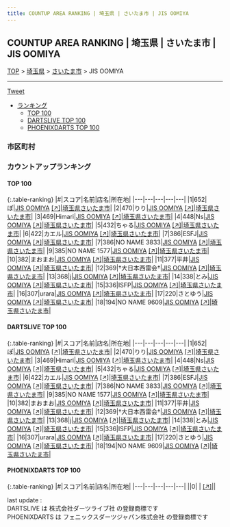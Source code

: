```yaml
---
title: COUNTUP AREA RANKING | 埼玉県 | さいたま市 | JIS OOMIYA
---
```

## COUNTUP AREA RANKING | 埼玉県 | さいたま市 | JIS OOMIYA

[TOP](/darts/rank/) > [埼玉県](/darts/rank/埼玉県/) > [さいたま市](/darts/rank/埼玉県/さいたま市/) > JIS OOMIYA

___

<a href="https://twitter.com/share?ref_src=twsrc%5Etfw" data-text="COUNTUP AREA RANKING | 埼玉県さいたま市JIS OOMIYA" class="twitter-share-button" data-hashtags="DARTSLIVE,PHOENIXDARTS,darts,ダーツ" data-show-count="false">Tweet</a>

* [ランキング](#カウントアップランキング)
    * [TOP 100](#top-100)
    * [DARTSLIVE TOP 100](#dartslive-top-100)
    * [PHOENIXDARTS TOP 100](#phoenixdarts-top-100)

### 市区町村

<ul>

</ul>

### カウントアップランキング

#### TOP 100



{:.table-ranking}
|#|スコア|名前|店名|所在地|
|---|---|---|---|---|
|1|652|<span class="rank-name-dl">ぽ</span>|<a href="/darts/rank/shops/6814ac8aea567f0f0d9b047a20a7ba1e.html">JIS OOMIYA</a> <a href="https://search.dartslive.com/jp/shop/6814ac8aea567f0f0d9b047a20a7ba1e">[↗]</a>|<a href="/darts/rank/埼玉県/さいたま市">埼玉県さいたま市</a>|
|2|470|<span class="rank-name-dl">りり</span>|<a href="/darts/rank/shops/6814ac8aea567f0f0d9b047a20a7ba1e.html">JIS OOMIYA</a> <a href="https://search.dartslive.com/jp/shop/6814ac8aea567f0f0d9b047a20a7ba1e">[↗]</a>|<a href="/darts/rank/埼玉県/さいたま市">埼玉県さいたま市</a>|
|3|469|<span class="rank-name-dl">Himari</span>|<a href="/darts/rank/shops/6814ac8aea567f0f0d9b047a20a7ba1e.html">JIS OOMIYA</a> <a href="https://search.dartslive.com/jp/shop/6814ac8aea567f0f0d9b047a20a7ba1e">[↗]</a>|<a href="/darts/rank/埼玉県/さいたま市">埼玉県さいたま市</a>|
|4|448|<span class="rank-name-dl">Ns</span>|<a href="/darts/rank/shops/6814ac8aea567f0f0d9b047a20a7ba1e.html">JIS OOMIYA</a> <a href="https://search.dartslive.com/jp/shop/6814ac8aea567f0f0d9b047a20a7ba1e">[↗]</a>|<a href="/darts/rank/埼玉県/さいたま市">埼玉県さいたま市</a>|
|5|432|<span class="rank-name-dl">ちゃる</span>|<a href="/darts/rank/shops/6814ac8aea567f0f0d9b047a20a7ba1e.html">JIS OOMIYA</a> <a href="https://search.dartslive.com/jp/shop/6814ac8aea567f0f0d9b047a20a7ba1e">[↗]</a>|<a href="/darts/rank/埼玉県/さいたま市">埼玉県さいたま市</a>|
|6|422|<span class="rank-name-dl">カエル</span>|<a href="/darts/rank/shops/6814ac8aea567f0f0d9b047a20a7ba1e.html">JIS OOMIYA</a> <a href="https://search.dartslive.com/jp/shop/6814ac8aea567f0f0d9b047a20a7ba1e">[↗]</a>|<a href="/darts/rank/埼玉県/さいたま市">埼玉県さいたま市</a>|
|7|386|<span class="rank-name-dl">ESFJ</span>|<a href="/darts/rank/shops/6814ac8aea567f0f0d9b047a20a7ba1e.html">JIS OOMIYA</a> <a href="https://search.dartslive.com/jp/shop/6814ac8aea567f0f0d9b047a20a7ba1e">[↗]</a>|<a href="/darts/rank/埼玉県/さいたま市">埼玉県さいたま市</a>|
|7|386|<span class="rank-name-dl">NO NAME 3833</span>|<a href="/darts/rank/shops/6814ac8aea567f0f0d9b047a20a7ba1e.html">JIS OOMIYA</a> <a href="https://search.dartslive.com/jp/shop/6814ac8aea567f0f0d9b047a20a7ba1e">[↗]</a>|<a href="/darts/rank/埼玉県/さいたま市">埼玉県さいたま市</a>|
|9|385|<span class="rank-name-dl">NO NAME 1577</span>|<a href="/darts/rank/shops/6814ac8aea567f0f0d9b047a20a7ba1e.html">JIS OOMIYA</a> <a href="https://search.dartslive.com/jp/shop/6814ac8aea567f0f0d9b047a20a7ba1e">[↗]</a>|<a href="/darts/rank/埼玉県/さいたま市">埼玉県さいたま市</a>|
|10|382|<span class="rank-name-dl">まおまお</span>|<a href="/darts/rank/shops/6814ac8aea567f0f0d9b047a20a7ba1e.html">JIS OOMIYA</a> <a href="https://search.dartslive.com/jp/shop/6814ac8aea567f0f0d9b047a20a7ba1e">[↗]</a>|<a href="/darts/rank/埼玉県/さいたま市">埼玉県さいたま市</a>|
|11|377|<span class="rank-name-dl">平井</span>|<a href="/darts/rank/shops/6814ac8aea567f0f0d9b047a20a7ba1e.html">JIS OOMIYA</a> <a href="https://search.dartslive.com/jp/shop/6814ac8aea567f0f0d9b047a20a7ba1e">[↗]</a>|<a href="/darts/rank/埼玉県/さいたま市">埼玉県さいたま市</a>|
|12|369|<span class="rank-name-dl">†大日本西雷会†</span>|<a href="/darts/rank/shops/6814ac8aea567f0f0d9b047a20a7ba1e.html">JIS OOMIYA</a> <a href="https://search.dartslive.com/jp/shop/6814ac8aea567f0f0d9b047a20a7ba1e">[↗]</a>|<a href="/darts/rank/埼玉県/さいたま市">埼玉県さいたま市</a>|
|13|368|<span class="rank-name-dl">j</span>|<a href="/darts/rank/shops/6814ac8aea567f0f0d9b047a20a7ba1e.html">JIS OOMIYA</a> <a href="https://search.dartslive.com/jp/shop/6814ac8aea567f0f0d9b047a20a7ba1e">[↗]</a>|<a href="/darts/rank/埼玉県/さいたま市">埼玉県さいたま市</a>|
|14|338|<span class="rank-name-dl">とみ</span>|<a href="/darts/rank/shops/6814ac8aea567f0f0d9b047a20a7ba1e.html">JIS OOMIYA</a> <a href="https://search.dartslive.com/jp/shop/6814ac8aea567f0f0d9b047a20a7ba1e">[↗]</a>|<a href="/darts/rank/埼玉県/さいたま市">埼玉県さいたま市</a>|
|15|336|<span class="rank-name-dl">ISFP</span>|<a href="/darts/rank/shops/6814ac8aea567f0f0d9b047a20a7ba1e.html">JIS OOMIYA</a> <a href="https://search.dartslive.com/jp/shop/6814ac8aea567f0f0d9b047a20a7ba1e">[↗]</a>|<a href="/darts/rank/埼玉県/さいたま市">埼玉県さいたま市</a>|
|16|307|<span class="rank-name-dl">urara</span>|<a href="/darts/rank/shops/6814ac8aea567f0f0d9b047a20a7ba1e.html">JIS OOMIYA</a> <a href="https://search.dartslive.com/jp/shop/6814ac8aea567f0f0d9b047a20a7ba1e">[↗]</a>|<a href="/darts/rank/埼玉県/さいたま市">埼玉県さいたま市</a>|
|17|220|<span class="rank-name-dl">さとゆう</span>|<a href="/darts/rank/shops/6814ac8aea567f0f0d9b047a20a7ba1e.html">JIS OOMIYA</a> <a href="https://search.dartslive.com/jp/shop/6814ac8aea567f0f0d9b047a20a7ba1e">[↗]</a>|<a href="/darts/rank/埼玉県/さいたま市">埼玉県さいたま市</a>|
|18|194|<span class="rank-name-dl">NO NAME 9609</span>|<a href="/darts/rank/shops/6814ac8aea567f0f0d9b047a20a7ba1e.html">JIS OOMIYA</a> <a href="https://search.dartslive.com/jp/shop/6814ac8aea567f0f0d9b047a20a7ba1e">[↗]</a>|<a href="/darts/rank/埼玉県/さいたま市">埼玉県さいたま市</a>|


#### DARTSLIVE TOP 100



{:.table-ranking}
|#|スコア|名前|店名|所在地|
|---|---|---|---|---|
|1|652|<span class="rank-name-dl">ぽ</span>|<a href="/darts/rank/shops/6814ac8aea567f0f0d9b047a20a7ba1e.html">JIS OOMIYA</a> <a href="https://search.dartslive.com/jp/shop/6814ac8aea567f0f0d9b047a20a7ba1e">[↗]</a>|<a href="/darts/rank/埼玉県/さいたま市">埼玉県さいたま市</a>|
|2|470|<span class="rank-name-dl">りり</span>|<a href="/darts/rank/shops/6814ac8aea567f0f0d9b047a20a7ba1e.html">JIS OOMIYA</a> <a href="https://search.dartslive.com/jp/shop/6814ac8aea567f0f0d9b047a20a7ba1e">[↗]</a>|<a href="/darts/rank/埼玉県/さいたま市">埼玉県さいたま市</a>|
|3|469|<span class="rank-name-dl">Himari</span>|<a href="/darts/rank/shops/6814ac8aea567f0f0d9b047a20a7ba1e.html">JIS OOMIYA</a> <a href="https://search.dartslive.com/jp/shop/6814ac8aea567f0f0d9b047a20a7ba1e">[↗]</a>|<a href="/darts/rank/埼玉県/さいたま市">埼玉県さいたま市</a>|
|4|448|<span class="rank-name-dl">Ns</span>|<a href="/darts/rank/shops/6814ac8aea567f0f0d9b047a20a7ba1e.html">JIS OOMIYA</a> <a href="https://search.dartslive.com/jp/shop/6814ac8aea567f0f0d9b047a20a7ba1e">[↗]</a>|<a href="/darts/rank/埼玉県/さいたま市">埼玉県さいたま市</a>|
|5|432|<span class="rank-name-dl">ちゃる</span>|<a href="/darts/rank/shops/6814ac8aea567f0f0d9b047a20a7ba1e.html">JIS OOMIYA</a> <a href="https://search.dartslive.com/jp/shop/6814ac8aea567f0f0d9b047a20a7ba1e">[↗]</a>|<a href="/darts/rank/埼玉県/さいたま市">埼玉県さいたま市</a>|
|6|422|<span class="rank-name-dl">カエル</span>|<a href="/darts/rank/shops/6814ac8aea567f0f0d9b047a20a7ba1e.html">JIS OOMIYA</a> <a href="https://search.dartslive.com/jp/shop/6814ac8aea567f0f0d9b047a20a7ba1e">[↗]</a>|<a href="/darts/rank/埼玉県/さいたま市">埼玉県さいたま市</a>|
|7|386|<span class="rank-name-dl">ESFJ</span>|<a href="/darts/rank/shops/6814ac8aea567f0f0d9b047a20a7ba1e.html">JIS OOMIYA</a> <a href="https://search.dartslive.com/jp/shop/6814ac8aea567f0f0d9b047a20a7ba1e">[↗]</a>|<a href="/darts/rank/埼玉県/さいたま市">埼玉県さいたま市</a>|
|7|386|<span class="rank-name-dl">NO NAME 3833</span>|<a href="/darts/rank/shops/6814ac8aea567f0f0d9b047a20a7ba1e.html">JIS OOMIYA</a> <a href="https://search.dartslive.com/jp/shop/6814ac8aea567f0f0d9b047a20a7ba1e">[↗]</a>|<a href="/darts/rank/埼玉県/さいたま市">埼玉県さいたま市</a>|
|9|385|<span class="rank-name-dl">NO NAME 1577</span>|<a href="/darts/rank/shops/6814ac8aea567f0f0d9b047a20a7ba1e.html">JIS OOMIYA</a> <a href="https://search.dartslive.com/jp/shop/6814ac8aea567f0f0d9b047a20a7ba1e">[↗]</a>|<a href="/darts/rank/埼玉県/さいたま市">埼玉県さいたま市</a>|
|10|382|<span class="rank-name-dl">まおまお</span>|<a href="/darts/rank/shops/6814ac8aea567f0f0d9b047a20a7ba1e.html">JIS OOMIYA</a> <a href="https://search.dartslive.com/jp/shop/6814ac8aea567f0f0d9b047a20a7ba1e">[↗]</a>|<a href="/darts/rank/埼玉県/さいたま市">埼玉県さいたま市</a>|
|11|377|<span class="rank-name-dl">平井</span>|<a href="/darts/rank/shops/6814ac8aea567f0f0d9b047a20a7ba1e.html">JIS OOMIYA</a> <a href="https://search.dartslive.com/jp/shop/6814ac8aea567f0f0d9b047a20a7ba1e">[↗]</a>|<a href="/darts/rank/埼玉県/さいたま市">埼玉県さいたま市</a>|
|12|369|<span class="rank-name-dl">†大日本西雷会†</span>|<a href="/darts/rank/shops/6814ac8aea567f0f0d9b047a20a7ba1e.html">JIS OOMIYA</a> <a href="https://search.dartslive.com/jp/shop/6814ac8aea567f0f0d9b047a20a7ba1e">[↗]</a>|<a href="/darts/rank/埼玉県/さいたま市">埼玉県さいたま市</a>|
|13|368|<span class="rank-name-dl">j</span>|<a href="/darts/rank/shops/6814ac8aea567f0f0d9b047a20a7ba1e.html">JIS OOMIYA</a> <a href="https://search.dartslive.com/jp/shop/6814ac8aea567f0f0d9b047a20a7ba1e">[↗]</a>|<a href="/darts/rank/埼玉県/さいたま市">埼玉県さいたま市</a>|
|14|338|<span class="rank-name-dl">とみ</span>|<a href="/darts/rank/shops/6814ac8aea567f0f0d9b047a20a7ba1e.html">JIS OOMIYA</a> <a href="https://search.dartslive.com/jp/shop/6814ac8aea567f0f0d9b047a20a7ba1e">[↗]</a>|<a href="/darts/rank/埼玉県/さいたま市">埼玉県さいたま市</a>|
|15|336|<span class="rank-name-dl">ISFP</span>|<a href="/darts/rank/shops/6814ac8aea567f0f0d9b047a20a7ba1e.html">JIS OOMIYA</a> <a href="https://search.dartslive.com/jp/shop/6814ac8aea567f0f0d9b047a20a7ba1e">[↗]</a>|<a href="/darts/rank/埼玉県/さいたま市">埼玉県さいたま市</a>|
|16|307|<span class="rank-name-dl">urara</span>|<a href="/darts/rank/shops/6814ac8aea567f0f0d9b047a20a7ba1e.html">JIS OOMIYA</a> <a href="https://search.dartslive.com/jp/shop/6814ac8aea567f0f0d9b047a20a7ba1e">[↗]</a>|<a href="/darts/rank/埼玉県/さいたま市">埼玉県さいたま市</a>|
|17|220|<span class="rank-name-dl">さとゆう</span>|<a href="/darts/rank/shops/6814ac8aea567f0f0d9b047a20a7ba1e.html">JIS OOMIYA</a> <a href="https://search.dartslive.com/jp/shop/6814ac8aea567f0f0d9b047a20a7ba1e">[↗]</a>|<a href="/darts/rank/埼玉県/さいたま市">埼玉県さいたま市</a>|
|18|194|<span class="rank-name-dl">NO NAME 9609</span>|<a href="/darts/rank/shops/6814ac8aea567f0f0d9b047a20a7ba1e.html">JIS OOMIYA</a> <a href="https://search.dartslive.com/jp/shop/6814ac8aea567f0f0d9b047a20a7ba1e">[↗]</a>|<a href="/darts/rank/埼玉県/さいたま市">埼玉県さいたま市</a>|


#### PHOENIXDARTS TOP 100



{:.table-ranking}
|#|スコア|名前|店名|所在地|
|---|---|---|---|---|
||0|<span class="rank-name-dl"> </span>|<a href="/darts/rank/shops/.html"></a> <a href="">[↗]</a>|<a href="/darts/rank//"></a>|


<div class="footer border-top border-gray-light mt-5 pt-3 text-right text-gray">
    last update : <span style="font-weight: italic" id="foot_last_modified"></span><br />
    DARTSLIVE は 株式会社ダーツライブ社 の登録商標です<br />
    PHOENIXDARTS は フェニックスダーツジャパン株式会社 の登録商標です<br />
</div>

<script src="https://cdnjs.cloudflare.com/ajax/libs/jquery.tablesorter/2.31.3/js/jquery.tablesorter.min.js" integrity="sha512-qzgd5cYSZcosqpzpn7zF2ZId8f/8CHmFKZ8j7mU4OUXTNRd5g+ZHBPsgKEwoqxCtdQvExE5LprwwPAgoicguNg==" crossorigin="anonymous" referrerpolicy="no-referrer"></script>
<link rel="stylesheet" href="https://cdnjs.cloudflare.com/ajax/libs/jquery.tablesorter/2.31.3/css/theme.default.min.css" integrity="sha512-wghhOJkjQX0Lh3NSWvNKeZ0ZpNn+SPVXX1Qyc9OCaogADktxrBiBdKGDoqVUOyhStvMBmJQ8ZdMHiR3wuEq8+w==" crossorigin="anonymous" referrerpolicy="no-referrer" />
<script>
$(function() {
    $(".table-ranking").tablesorter({sortList:[[0, 0]]});
    $("#foot_last_modified").text(formatDate(new Date(document.lastModified), 'yyyy-MM-dd HH:mm:ss'));
});
</script>

<script async src="https://platform.twitter.com/widgets.js" charset="utf-8"></script>